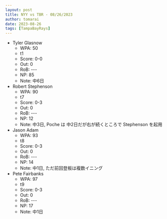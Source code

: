 ```yaml
---
layout: post
title: NYY vs TBR - 08/26/2023
author: tomarai
date: 2023-08-26
tags: [TampaBayRays]
---
```


* Tyler Glasnow
	- WPA: 50
	- t1
	- Score: 0-0
	- Out: 0
	- RoB: ---
	- NP: 85
	- Note: 中6日
* Robert Stephenson
	- WPA: 90
	- t7
	- Score: 0-3
	- Out: 0
	- RoB: ---
	- NP: 12
	- Note: 中3日, Poche は 中2日だが右が続くところで Stephenson を起用
* Jason Adam
	- WPA: 93
	- t8
	- Score: 0-3
	- Out: 0
	- RoB: ---
	- NP: 14
	- Note: 中1日, ただ前回登板は複数イニング
* Pete Fairbanks
	- WPA: 97
	- t9
	- Score: 0-3
	- Out: 0
	- RoB: ---
	- NP: 17
	- Note: 中1日


